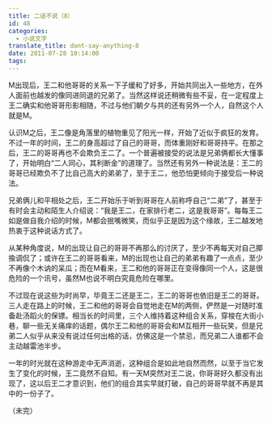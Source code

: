 ```yaml
---
title: 二话不说（8）
id: 48
categories:
  - 小说文字
translate_title: dont-say-anything-8
date: 2011-07-28 10:14:00
tags:
---
```


M出现后，王二和他哥哥的关系一下子缓和了好多，开始共同出入一些地方，在外人面前也越发的像同进同退的兄弟了。当然这样说还稍微有些不妥，在一定程度上王二确实和他哥哥形影相随，不过与他们朝夕与共的还有另外一个人，自然这个人就是M。

认识M之后，王二像是角落里的植物重见了阳光一样，开始了近似于疯狂的发育。不过一年的时间，王二的身高超过了自己的哥哥，而体重刚好和哥哥持平。在那之后，王二的哥哥再也不会欺负王二了。一个普遍被接受的说法是兄弟俩都长大懂事了，开始明白“二人同心，其利断金”的道理了。当然还有另外一种说法是：王二的哥哥已经欺负不了比自己高大的弟弟了，至于王二，他恐怕更倾向于接受后一种说法。

兄弟俩儿和平相处之后，王二开始乐于听到哥哥在人前称呼自己“二弟”了，甚至于有时会主动和陌生人介绍说：“我是王二，在家排行老二，这是我哥哥”。每每王二如是做自我介绍的时候，M都会抿嘴微笑，而似乎正是因为这个缘故，王二越发地热衷于这种说话方式了。

从某种角度说，M的出现让自己的哥哥不再那么的讨厌了，至少不再每天对自己揶揄调侃了；或许在王二的哥哥看来，M的出现也让自己的弟弟有趣了一点点，至少不再像个木讷的呆瓜；而在M看来，王二和他的哥哥正在变得像同一个人，这是很危险的一个讯号，虽然M也说不明白究竟危险在哪里。

不过现在说这些为时尚早，毕竟王二还是王二，王二的哥哥也依旧是王二的哥哥。三人走在路上的时候，王二和他的哥哥会自觉地走在M的两侧，俨然是一对随时准备赴汤蹈火的保镖。相当长的时间里，三个人维持着这种组合关系，穿梭在大街小巷，聊一些无关痛痒的话题，偶尔王二和他的哥哥会和M互相开一些玩笑，但是兄弟二人似乎从来没有说过任何出格的话，仿佛这是一个禁忌，而兄弟二人谁都不会主动越雷池半步。

一年的时光就在这种游走中无声消逝，这种组合是如此地自然而然，以至于当它发生了变化的时候，王二竟然不自知。有一天M突然对王二说，你哥哥好久都没有出现了，这以后王二才意识到，他们的组合其实早就打破，自己的哥哥早就不再是其中的一份子了。

（未完）